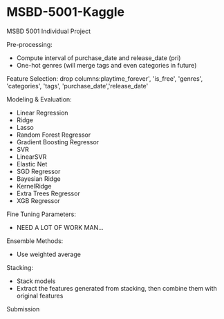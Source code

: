 # MSBD-5001-Kaggle
MSBD 5001 Individual Project

Pre-processing:
 - Compute interval of purchase_date and release_date (pri)
 - One-hot genres (will merge tags and even categories in future)

Feature Selection:
drop columns:playtime_forever', 'is_free', 'genres', 'categories', 'tags', 'purchase_date','release_date'

Modeling & Evaluation:
 - Linear Regression
 - Ridge
 - Lasso
 - Random Forest Regressor
 - Gradient Boosting Regressor
 - SVR
 - LinearSVR
 - Elastic Net
 - SGD Regressor
 - Bayesian Ridge
 - KernelRidge
 - Extra Trees Regressor
 - XGB Regressor

Fine Tuning Parameters:
 - NEED A LOT OF WORK MAN...
 
Ensemble Methods:
 - Use weighted average

Stacking:
 - Stack models
 - Extract the features generated from stacking, then combine them with original features

Submission
